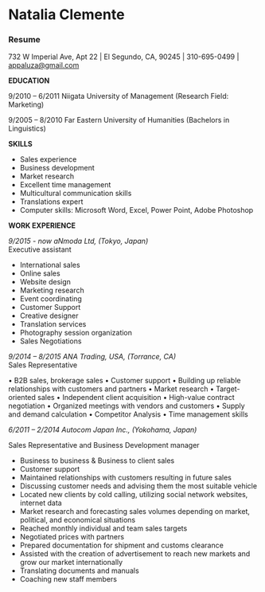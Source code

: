# Natalia Clemente 
### **Resume**

732 W Imperial Ave, Apt 22 | El Segundo, CA, 90245 | 310-695-0499 | appaluza@gmail.com

**EDUCATION**

9/2010 – 6/2011 Niigata University of Management (Research Field: Marketing) 

9/2005 – 8/2010 Far Eastern University of Humanities (Bachelors in Linguistics) 

**SKILLS**
 
* Sales experience
* Business development
* Market research
* Excellent time management
* Multicultural communication skills
* Translations expert
* Computer skills: Microsoft Word, Excel, Power Point, Adobe Photoshop
 

**WORK EXPERIENCE**

_9/2015 - now aNmoda Ltd, (Tokyo, Japan)_ 	
Executive assistant 

* International sales
* Online sales
* Website design
* Marketing research
* Event coordinating 
* Customer Support
* Creative designer
* Translation services
* Photography session organization
* Sales Negotiations 

_9/2014 – 8/2015  ANA Trading, USA,  (Torrance, CA)_                                                                                     
Sales Representative

•	B2B sales, brokerage sales 
•	Customer support
•	Building up reliable relationships with customers and partners
•	Market research
•	Target-oriented sales
•	Independent client acquisition
•	High-value contract negotiation
•	Organized meetings with vendors and customers
•	Supply and demand calculation
•	Competitor Analysis 
•	Time management skills

_6/2011 – 2/2014 Autocom Japan Inc.,  (Yokohama, Japan)_                                                                                

Sales Representative and Business Development manager 

* Business to business & Business to client sales
* Customer support
* Maintained relationships with customers resulting in future sales
* Discussing customer needs and advising them the most suitable vehicle
* Located new clients by cold calling, utilizing social network websites, internet data
* Market research and forecasting sales volumes depending on market, political, and economical situations
* Reached monthly individual and team sales targets
* Negotiated prices with partners
* Prepared documentation for shipment and customs clearance 
* Assisted with the creation of advertisement to reach new markets and grow our market internationally
* Translating documents and manuals
* Coaching new staff members


